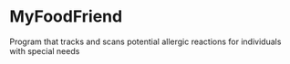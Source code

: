# MyFoodFriend
Program that tracks and scans potential allergic reactions for individuals with special needs
